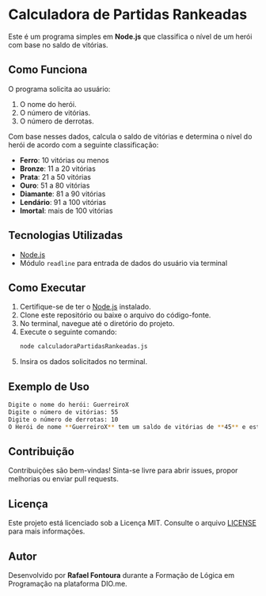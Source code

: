 # Calculadora de Partidas Rankeadas

Este é um programa simples em **Node.js** que classifica o nível de um herói com base no saldo de vitórias.

## Como Funciona

O programa solicita ao usuário:
1. O nome do herói.
2. O número de vitórias.
3. O número de derrotas.

Com base nesses dados, calcula o saldo de vitórias e determina o nível do herói de acordo com a seguinte classificação:

- **Ferro**: 10 vitórias ou menos
- **Bronze**: 11 a 20 vitórias
- **Prata**: 21 a 50 vitórias
- **Ouro**: 51 a 80 vitórias
- **Diamante**: 81 a 90 vitórias
- **Lendário**: 91 a 100 vitórias
- **Imortal**: mais de 100 vitórias

## Tecnologias Utilizadas

- [Node.js](https://nodejs.org/)
- Módulo `readline` para entrada de dados do usuário via terminal

## Como Executar

1. Certifique-se de ter o [Node.js](https://nodejs.org/) instalado.
2. Clone este repositório ou baixe o arquivo do código-fonte.
3. No terminal, navegue até o diretório do projeto.
4. Execute o seguinte comando:
   ```sh
   node calculadoraPartidasRankeadas.js
   ```
5. Insira os dados solicitados no terminal.

## Exemplo de Uso

```sh
Digite o nome do herói: GuerreiroX
Digite o número de vitórias: 55
Digite o número de derrotas: 10
O Herói de nome **GuerreiroX** tem um saldo de vitórias de **45** e está no nível de **Prata**
```

## Contribuição
Contribuições são bem-vindas! Sinta-se livre para abrir issues, propor melhorias ou enviar pull requests.

## Licença
Este projeto está licenciado sob a Licença MIT. Consulte o arquivo [LICENSE](LICENSE) para mais informações.

## Autor
Desenvolvido por **Rafael Fontoura** durante a Formação de Lógica em Programação na plataforma DIO.me.
